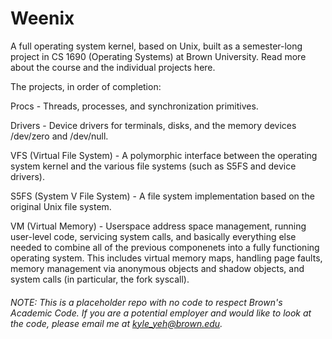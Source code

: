 # Weenix

A full operating system kernel, based on Unix, built as a semester-long project in CS 1690 (Operating Systems) at Brown University. Read more about the course and the individual projects here.

The projects, in order of completion:

Procs - Threads, processes, and synchronization primitives.

Drivers - Device drivers for terminals, disks, and the memory devices /dev/zero and /dev/null.

VFS (Virtual File System) - A polymorphic interface between the operating system kernel and the various file systems (such as S5FS and device drivers).

S5FS (System V File System) - A file system implementation based on the original Unix file system.

VM (Virtual Memory) - Userspace address space management, running user-level code, servicing system calls, and basically everything else needed to combine all of the previous componenets into a fully functioning operating system. This includes virtual memory maps, handling page faults, memory management via anonymous objects and shadow objects, and system calls (in particular, the fork syscall).

###### NOTE: This is a placeholder repo with no code to respect Brown's Academic Code. If you are a potential employer and would like to look at the code, please email me at kyle_yeh@brown.edu.
